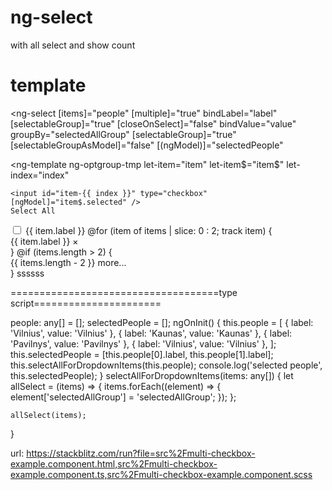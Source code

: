 # ng-select
with all select and show count 

# template


<ng-select
  [items]="people"
  [multiple]="true"
  bindLabel="label"
  [selectableGroup]="true"
  [closeOnSelect]="false"
  bindValue="value"
  groupBy="selectedAllGroup"
  [selectableGroup]="true"
  [selectableGroupAsModel]="false"
  [(ngModel)]="selectedPeople"
>
  <ng-template
    ng-optgroup-tmp
    let-item="item"
    let-item$="item$"
    let-index="index"
  >
    <input id="item-{{ index }}" type="checkbox" [ngModel]="item$.selected" />
    Select All
  </ng-template>
  <ng-template
    ng-option-tmp
    let-item="item"
    let-item$="item$"
    let-index="index"
  >
    <input id="item-{{ index }}" type="checkbox" [ngModel]="item$.selected" />
    {{ item.label }}
  </ng-template>
  <ng-template ng-multi-label-tmp let-items="items" let-clear="clear">
    @for (item of items | slice: 0 : 2; track item) {
    <div class="ng-value">
      <span class="ng-value-label"> {{ item.label }}</span>
      <span class="ng-value-icon right" (click)="clear(item)" aria-hidden="true"
        >×</span
      >
    </div>
    } @if (items.length > 2) {
    <div class="ng-value">
      <span class="ng-value-label">{{ items.length - 2 }} more...</span>
    </div>
    }
  </ng-template>
</ng-select>
ssssss

====================================type script======================

  people: any[] = [];
  selectedPeople = [];
  ngOnInit() {
    this.people = [
      { label: 'Vilnius', value: 'Vilnius' },
      { label: 'Kaunas', value: 'Kaunas' },
      { label: 'Pavilnys', value: 'Pavilnys' },
      { label: 'Vilnius', value: 'Vilnius' },
    ];
    this.selectedPeople = [this.people[0].label, this.people[1].label];
    this.selectAllForDropdownItems(this.people);
    console.log('selected people', this.selectedPeople);
  }
  selectAllForDropdownItems(items: any[]) {
    let allSelect = (items) => {
      items.forEach((element) => {
        element['selectedAllGroup'] = 'selectedAllGroup';
      });
    };

    allSelect(items);
  }

  url: https://stackblitz.com/run?file=src%2Fmulti-checkbox-example.component.html,src%2Fmulti-checkbox-example.component.ts,src%2Fmulti-checkbox-example.component.scss
